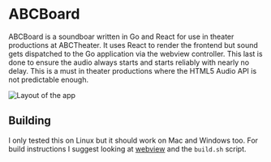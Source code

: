ABCBoard
========

ABCBoard is a soundboar written in Go and React for use in theater productions at ABCTheater. It uses React to render the frontend but sound gets dispatched to the Go application via the webview controller. This last is done to ensure the audio always starts and starts reliably with nearly no delay. This is a must in theater productions where the HTML5 Audio API is not predictable enough.

![Layout of the app](https://static.eyskens.me/Screenshot%20from%202018-01-08%2015-44-08.png)

## Building
I only tested this on Linux but it should work on Mac and Windows too. For build instructions I suggest looking at [webview](https://github.com/zserge/webview) and the `build.sh` script.
